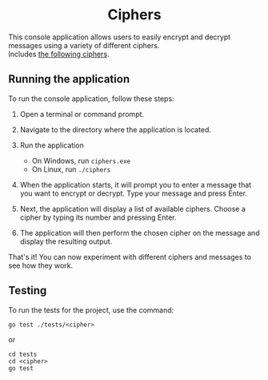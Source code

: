 # <center> Ciphers </center>
This console application allows users to easily encrypt and decrypt messages using a variety of different ciphers. </br>
Includes [the following ciphers](https://github.com/galadd/ciphers/tree/main/ciphers).


## Running the application
To run the console application, follow these steps:

1. Open a terminal or command prompt.

2. Navigate to the directory where the application is located.

3. Run the application 
    * On Windows, run `ciphers.exe`
    * On Linux, run `./ciphers`

4. When the application starts, it will prompt you to enter a message that you want to encrypt or decrypt. Type your message and press Enter.

5. Next, the application will display a list of available ciphers. Choose a cipher by typing its number and pressing Enter.

6. The application will then perform the chosen cipher on the message and display the resulting output.

That's it! You can now experiment with different ciphers and messages to see how they work.

## Testing

To run the tests for the project, use the command:

```
go test ./tests/<cipher>
```
or

```
cd tests
cd <cipher>
go test
```
